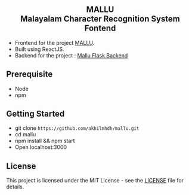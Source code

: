 <br />

<p align="center">
    <h2 align="center">MALLU <br/> Malayalam Character Recognition System <br/> Fontend </h3>
</p>

* Frontend for the project [MALLU](https://akhilmhdh.github.io/mallu/). 
* Built using ReactJS.
* Backend for the project : [Mallu Flask Backend](https://github.com/akhilmhdh/MAL-Character-Recog-Flask-Server)

## Prerequisite

* Node
* npm

## Getting Started

- git clone `https://github.com/akhilmhdh/mallu.git`
- cd mallu
- npm install && npm start
- Open localhost:3000

## License

This project is licensed under the MIT License - see the [LICENSE](LICENSE) file for details.
